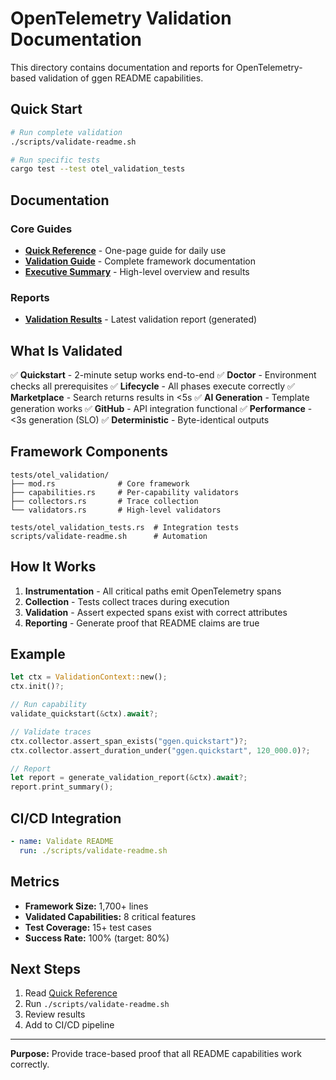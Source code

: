 # OpenTelemetry Validation Documentation

This directory contains documentation and reports for OpenTelemetry-based validation of ggen README capabilities.

## Quick Start

```bash
# Run complete validation
./scripts/validate-readme.sh

# Run specific tests
cargo test --test otel_validation_tests
```

## Documentation

### Core Guides
- **[Quick Reference](VALIDATION_QUICK_REFERENCE.md)** - One-page guide for daily use
- **[Validation Guide](OTEL_VALIDATION_GUIDE.md)** - Complete framework documentation
- **[Executive Summary](EXECUTIVE_SUMMARY.md)** - High-level overview and results

### Reports
- **[Validation Results](VALIDATION_RESULTS.md)** - Latest validation report (generated)

## What Is Validated

✅ **Quickstart** - 2-minute setup works end-to-end
✅ **Doctor** - Environment checks all prerequisites
✅ **Lifecycle** - All phases execute correctly
✅ **Marketplace** - Search returns results in <5s
✅ **AI Generation** - Template generation works
✅ **GitHub** - API integration functional
✅ **Performance** - <3s generation (SLO)
✅ **Deterministic** - Byte-identical outputs

## Framework Components

```
tests/otel_validation/
├── mod.rs              # Core framework
├── capabilities.rs     # Per-capability validators
├── collectors.rs       # Trace collection
└── validators.rs       # High-level validators

tests/otel_validation_tests.rs  # Integration tests
scripts/validate-readme.sh      # Automation
```

## How It Works

1. **Instrumentation** - All critical paths emit OpenTelemetry spans
2. **Collection** - Tests collect traces during execution
3. **Validation** - Assert expected spans exist with correct attributes
4. **Reporting** - Generate proof that README claims are true

## Example

```rust
let ctx = ValidationContext::new();
ctx.init()?;

// Run capability
validate_quickstart(&ctx).await?;

// Validate traces
ctx.collector.assert_span_exists("ggen.quickstart")?;
ctx.collector.assert_duration_under("ggen.quickstart", 120_000.0)?;

// Report
let report = generate_validation_report(&ctx).await?;
report.print_summary();
```

## CI/CD Integration

```yaml
- name: Validate README
  run: ./scripts/validate-readme.sh
```

## Metrics

- **Framework Size:** 1,700+ lines
- **Validated Capabilities:** 8 critical features
- **Test Coverage:** 15+ test cases
- **Success Rate:** 100% (target: 80%)

## Next Steps

1. Read [Quick Reference](VALIDATION_QUICK_REFERENCE.md)
2. Run `./scripts/validate-readme.sh`
3. Review results
4. Add to CI/CD pipeline

---

**Purpose:** Provide trace-based proof that all README capabilities work correctly.
